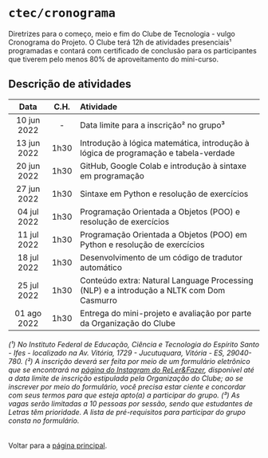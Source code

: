 # <code>ctec/cronograma</code>

Diretrizes para o começo, meio e fim do Clube de Tecnologia - vulgo Cronograma do Projeto.
O Clube terá 12h de atividades presenciais¹ programadas e contará com certificado de conclusão para os participantes que tiverem pelo menos 80% de aproveitamento do mini-curso.

## Descrição de atividades

| Data  |  C.H.  |  Atividade  |
| :---: | :---: | :--- |
|  10 jun 2022 |  -  |  Data limite para a inscrição² no grupo³ |
|  13 jun 2022 |  1h30  |  Introdução à lógica matemática, introdução à lógica de programação e tabela-verdade |
|  20 jun 2022 |  1h30  |  GitHub, Google Colab e introdução à sintaxe em programação |
|  27 jun 2022 |  1h30  |  Sintaxe em Python e resolução de exercícios |
|  04 jul 2022 |  1h30  |  Programação Orientada a Objetos (POO) e resolução de exercícios |
|  11 jul 2022 |  1h30  |  Programação Orientada a Objetos (POO) em Python e resolução de exercícios |
|  18 jul 2022 |  1h30  |  Desenvolvimento de um código de tradutor automático |
|  25 jul 2022 |  1h30  |  Conteúdo extra: Natural Language Processing (NLP) e a introdução a NLTK com Dom Casmurro  |
|  01 ago 2022 |  1h30  |  Entrega do mini-projeto e avaliação por parte da Organização do Clube |

###### (¹) No Instituto Federal de Educação, Ciência e Tecnologia do Espírito Santo - Ifes - localizado na Av. Vitória, 1729 - Jucutuquara, Vitória - ES, 29040-780. (²) A inscrição deverá ser feita por meio de um formulário eletrônico que se encontrará na [página do Instagram do ReLer&Fazer](https://www.instagram.com/relerefazeres), disponível até a data limite de inscrição estipulada pela Organização do Clube; ao se inscrever por meio do formulário, você precisa estar ciente e concordar com seus termos para que esteja apto(a) a participar do grupo. (³) As vagas serão limitadas a 10 pessoas por sessão, sendo que estudantes de Letras têm prioridade. A lista de pré-requisitos para participar do grupo consta no formulário.

Voltar para a [página principal](https://github.com/fppissarra/ctec).
